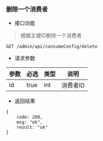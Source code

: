 ### 删除一个消费者

- 接口功能

> 根据主键ID删除一个消费者

```
GET /admin/api/consumeConfig/delete
```

- 请求参数

|参数|必选|类型|说明|
|:----- |:-------|:-----|----- |
|id |true |int |消费者ID |
 
- 返回结果

```
{
    code: 200,
    msg: "ok",
    result: "ok"
}
```